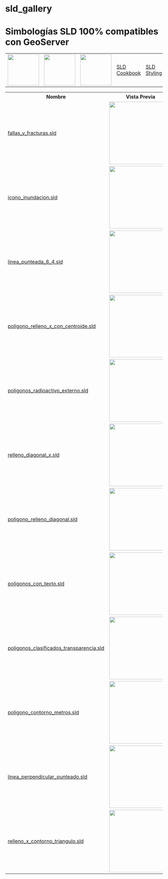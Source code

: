 # sld_gallery

<h1>Simbologías SLD 100% compatibles con GeoServer</h1>

<table style="width:100%">
<tr>
<td> <a href="http://www.qgis.org"> <img src="https://github.com/HennessyAB/sld_gallery/blob/master/files/assets/qgis-logo.png" width="100px"> </a> </td>
<td> <a href="http://www.geoserver.org"> <img src="https://github.com/HennessyAB/sld_gallery/blob/master/files/assets/geoserver.png" width="100px"> </a> </td>
<td><a href="https://github.com/robward-scisys/sldeditor/"> <img src="https://github.com/HennessyAB/sld_gallery/blob/master/files/assets/sldeditor-logo.png" width="100px"> </a> </td>
<td><a href="http://docs.geoserver.org/stable/en/user/styling/sld/cookbook/">SLD Cookbook</a> </td>
<td><a href="http://docs.geoserver.org/stable/en/user/styling/sld/index.html">SLD Styling</a> </td>
</tr>
</table>

<table style="width:100%">
  <tr>
    <th>Nombre</th>
    <th>Vista Previa</th>
    <th>Nombre</th>
    <th>Vista Previa</th>
  </tr>
  <tr>
    <td><a href="https://github.com/HennessyAB/sld_gallery/blob/master/files/fallas_y_fracturas.sld">fallas_y_fracturas.sld</a></td>
    <td><img src="https://github.com/HennessyAB/sld_gallery/blob/master/files/fallas_y_fracturas.png" width="200"></td>
    <td><a href="https://github.com/HennessyAB/sld_gallery/blob/master/files/icono_gasolinera.sld">icono_gasolinerasld</a></td>
    <td><img src="https://github.com/HennessyAB/sld_gallery/blob/master/files/icono_gasolinera.png" width="200"></td>
  </tr>
   <tr>
   <td><a href="https://github.com/HennessyAB/sld_gallery/blob/master/files/icono_inundacion.sld">icono_inundacion.sld</a></td>
    <td><img src="https://github.com/HennessyAB/sld_gallery/blob/master/files/icono_inundacion.png" width="200"></td>
    <td><a href="https://github.com/HennessyAB/sld_gallery/blob/master/files/linea_con_perpendiculares.sld">linea_con_perpendiculares.sld</a></td>
    <td><img src="https://github.com/HennessyAB/sld_gallery/blob/master/files/linea_con_perpendiculares.png" width="200"></td>
   </tr>
   <tr>
   <td><a href="https://github.com/HennessyAB/sld_gallery/blob/master/files/linea_punteada_8_4.sld">linea_punteada_8_4.sld</a></td>
    <td><img src="https://github.com/HennessyAB/sld_gallery/blob/master/files/linea_punteada_8_4.png" width="200"></td>
    <td><a href="https://github.com/HennessyAB/sld_gallery/blob/master/files/linea_simple_azul.sld">linea_simple_azul.sld</a></td>
    <td><img src="https://github.com/HennessyAB/sld_gallery/blob/master/files/linea_simple_azul.png" width="200"></td>
   </tr>
   <tr>
   <td><a href="https://github.com/HennessyAB/sld_gallery/blob/master/files/poligono_relleno_x_con_centroide.sld">poligono_relleno_x_con_centroide.sld</a></td>
    <td><img src="https://github.com/HennessyAB/sld_gallery/blob/master/files/poligono_relleno_x_con_centroide.png" width="200"></td>
    <td><a href="https://github.com/HennessyAB/sld_gallery/blob/master/files/poligonos_circulos_externos.sld">poligonos_circulos_externos.sld</a></td>
    <td><img src="https://github.com/HennessyAB/sld_gallery/blob/master/files/poligonos_circulos_externos.png" width="200"></td>
   </tr>
   <tr>
   <tr>
    <td><a href="https://github.com/HennessyAB/sld_gallery/blob/master/files/poligonos_radioactivo_externo.sld">poligonos_radioactivo_externo.sld</a></td>
    <td><img src="https://github.com/HennessyAB/sld_gallery/blob/master/files/poligonos_radioactivo_externo.png" width="200"></td>
    <td><a href="https://github.com/HennessyAB/sld_gallery/blob/master/files/poligonos_triangulos_externos.sld">poligonos_triangulos_externos.sld</a></td>
    <td><img src="https://github.com/HennessyAB/sld_gallery/blob/master/files/poligonos_triangulos_externos.png" width="200"></td>
  </tr>
  <tr>
    <td><a href="https://github.com/HennessyAB/sld_gallery/blob/master/files/relleno_diagonal_x.sld">relleno_diagonal_x.sld</a></td>
    <td><img src="https://github.com/HennessyAB/sld_gallery/blob/master/files/relleno_diagonal_x.png" width="200"></td>
    <td><a href="https://github.com/HennessyAB/sld_gallery/blob/master/files/poligonos_degradado_azul.sld">poligonos_degradado_azul.sld</a></td>
    <td><img src="https://github.com/HennessyAB/sld_gallery/blob/master/files/poligonos_degradado_azul.png" width="200"></td>
  </tr>
  <tr>
    <td><a href="https://github.com/HennessyAB/sld_gallery/blob/master/files/poligono_relleno_diagonal.sld">poligono_relleno_diagonal.sld</a></td>
    <td><img src="https://github.com/HennessyAB/sld_gallery/blob/master/files/poligono_relleno_diagonal.png" width="200"></td>
     <td><a href="https://github.com/HennessyAB/sld_gallery/blob/master/files/relleno_solido_punteado.sld">relleno_solido_punteado.sld</a></td>
    <td><img src="https://github.com/HennessyAB/sld_gallery/blob/master/files/relleno_solido_punteado.png" width="200"></td>
  </tr>
   <tr>
    <td><a href="https://github.com/HennessyAB/sld_gallery/blob/master/files/poligonos_con_texto.sld">poligonos_con_texto.sld</a></td>
    <td><img src="https://github.com/HennessyAB/sld_gallery/blob/master/files/poligonos_con_texto.png" width="200"></td>
     <td><a href="https://github.com/HennessyAB/sld_gallery/blob/master/files/poligonos_colores_transparencia.sld">poligonos_colores_transparencia.sld</a></td>
    <td><img src="https://github.com/HennessyAB/sld_gallery/blob/master/files/poligonos_colores_transparencia.png" width="200"></td>
  </tr>
   <tr>
    <td><a href="https://github.com/HennessyAB/sld_gallery/blob/master/files/poligonos_clasificados_transparencia.sld">poligonos_clasificados_transparencia.sld</a></td>
    <td><img src="https://github.com/HennessyAB/sld_gallery/blob/master/files/poligonos_clasificados_transparencia.png" width="200"></td>
    <td><a href="https://github.com/HennessyAB/sld_gallery/blob/master/files/lineas_borde_transparencia.sld">lineas_borde_transparencia.sld</a></td>
    <td><img src="https://github.com/HennessyAB/sld_gallery/blob/master/files/lineas_borde_transparencia.png" width="200"></td>
  </tr>
  <tr>
    <td><a href="https://github.com/HennessyAB/sld_gallery/blob/master/files/poligono_contorno_metros.sld">poligono_contorno_metros.sld</a></td>
    <td><img src="https://github.com/HennessyAB/sld_gallery/blob/master/files/poligono_contorno_metros.png" width="200"></td>
        <td><a href="https://github.com/HennessyAB/sld_gallery/blob/master/files/relleno_x_contorno_punteado.sld">relleno_x_contorno_punteado.sld</a></td>
    <td><img src="https://github.com/HennessyAB/sld_gallery/blob/master/files/relleno_x_contorno_punteado.png" width="200"></td>
  </tr>
  <tr>
    <td><a href="https://github.com/HennessyAB/sld_gallery/blob/master/files/linea_perpendicular_punteado.sld">linea_perpendicular_punteado.sld</a></td>
    <td><img src="https://github.com/HennessyAB/sld_gallery/blob/master/files/linea_perpendicular_punteado.png" width="200"></td>
     <td><a href="https://github.com/HennessyAB/sld_gallery/blob/master/files/icono_simple_volcan.sld">icono_simple_volcan.sld</a></td>
    <td><img src="https://github.com/HennessyAB/sld_gallery/blob/master/files/icono_simple_volcan.png" width="200"></td>
  </tr>
   <tr>
    <td><a href="https://github.com/HennessyAB/sld_gallery/blob/master/files/relleno_x_contorno_triangulo.sld">relleno_x_contorno_triangulo.sld</a></td>
    <td><img src="https://github.com/HennessyAB/sld_gallery/blob/master/files/relleno_x_contorno_triangulo.png" width="200"></td>
    <td><a href="https://github.com/HennessyAB/sld_gallery/blob/master/files/clasificado_azul.sld">clasificado_azul.sld</a></td>
    <td><img src="https://github.com/HennessyAB/sld_gallery/blob/master/files/clasificado_azul.png" width="200"></td>
  </tr>
</table>
